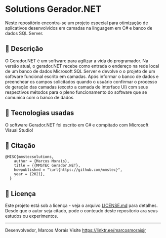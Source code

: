 # Solutions Gerador.NET
Neste repositório encontra-se um projeto especial para otimização de aplicativos desenvolvidos em camadas na linguagem em C# e banco de dados SQL Server.

## 🚀 Descrição
O Gerador.NET é um software para agilizar a vida do programador.
Na versão atual, o gerador.NET recebe como entrada o endereço na rede local de um banco de dados Microsoft SQL Server e devolve o o projeto de um software funcional escrito em camadas. Após informar o banco de dados e preenchear os campos solicitados quando o usuário confirmar o processo de geração das camadas (exceto a camada de interface UI) com seus respectivos métodos para o pleno funcionamento do software que se comunica com o banco de dados.

## 📄 Tecnologias usadas
O software Gerador.NET foi escrito em C# e compitado com Microsoft Visual Studio!

## 🚀 Citação
```
@MISC{mmstecsolutions,
    author = {Marcos Morais},
    title = {{MMSTEC Gerador.NET},
    howpublished = "\url{https://github.com/mmstec}",
    year = {2021},
  }
```
## 📄 Licença

Este projeto está sob a licença - veja o arquivo [LICENSE.md](https://github.com/mmstec/mmstec/blob/main/LICENSE) para detalhes. <br />
Desde que o autor seja citado, pode o conteudo deste repositorio ara seus estudos ou experimentos.
___
Desenvolvedor,
Marcos Morais
Visite https://linktr.ee/marcosmoraisjr
